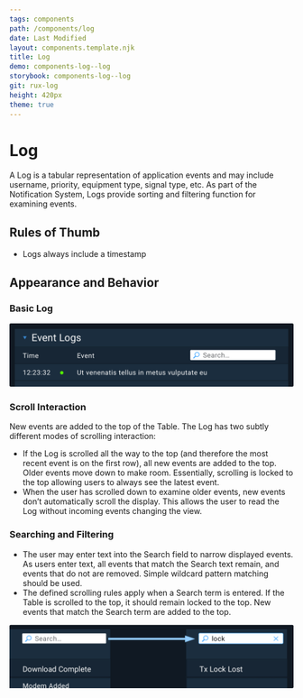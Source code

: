 ```yaml
---
tags: components
path: /components/log
date: Last Modified
layout: components.template.njk
title: Log
demo: components-log--log
storybook: components-log--log
git: rux-log
height: 420px
theme: true
---
```


# Log

A Log is a tabular representation of application events and may include username, priority, equipment type, signal type, etc. As part of the Notification System, Logs provide sorting and filtering function for examining events.

## Rules of Thumb

- Logs always include a timestamp

## Appearance and Behavior

### Basic Log

![The log includes a Table of timestamped events and a Search field to narrow the displayed events](/img/components/log-basic.png "The log includes a Table of timestamped events and a Search field to narrow the displayed events")

### Scroll Interaction

New events are added to the top of the Table. The Log has two subtly different modes of scrolling interaction:

- If the Log is scrolled all the way to the top (and therefore the most recent event is on the first row), all new events are added to the top. Older events move down to make room. Essentially, scrolling is locked to the top allowing users to always see the latest event.
- When the user has scrolled down to examine older events, new events don’t automatically scroll the display. This allows the user to read the Log without incoming events changing the view.

### Searching and Filtering

- The user may enter text into the Search field to narrow displayed events. As users enter text, all events that match the Search text remain, and events that do not are removed. Simple wildcard pattern matching should be used.
- The defined scrolling rules apply when a Search term is entered. If the Table is scrolled to the top, it should remain locked to the top. New events that match the Search term are added to the top.

![View of Search Text Applied Within Field](/img/components/log-search.png "View of Search Text Applied Within Field")

